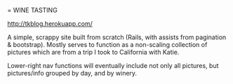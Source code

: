 = WINE TASTING

http://tkblog.herokuapp.com/

A simple, scrappy site built from scratch (Rails, with assists from pagination & bootstrap). Mostly serves to function as a non-scaling collection of pictures which are from a trip I took to California with Katie. 

Lower-right nav functions will eventually include not only all pictures, but pictures/info grouped by day, and by winery.
